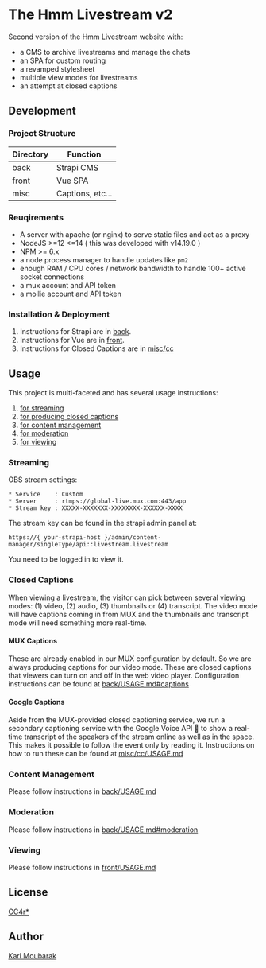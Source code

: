 # The Hmm Livestream v2

Second version of the Hmm Livestream website with:
- a CMS to archive livestreams and manage the chats
- an SPA for custom routing
- a revamped stylesheet
- multiple view modes for livestreams
- an attempt at closed captions

 
## Development
### Project Structure

| Directory | Function          |
|-----------|-------------------|
| back      |  Strapi CMS       |
| front     |  Vue SPA          |
| misc      |  Captions, etc... |

### Reuqirements

- A server with apache (or nginx) to serve static files and act as a proxy
- NodeJS >=12 <=14 ( this was developed with v14.19.0 )
- NPM >= 6.x
- a node process manager to handle updates like `pm2`
- enough RAM / CPU cores / network bandwidth to handle 100+ active socket connections
- a mux account and API token
- a mollie account and API token

### Installation & Deployment

1. Instructions for Strapi are in [back](/back/).
2. Instructions for Vue are in [front](/front/).
3. Instructions for Closed Captions are in [misc/cc](/misc/cc/)

## Usage

This project is multi-faceted and has several usage instructions:
1. [for streaming](#streaming)
2. [for producing closed captions](#closed-captions)
3. [for content management](#content-management)
4. [for moderation](#moderation)
5. [for viewing](#viewing)
### Streaming

OBS stream settings:

```
* Service    : Custom
* Server     : rtmps://global-live.mux.com:443/app
* Stream key : XXXXX-XXXXXXX-XXXXXXXX-XXXXXX-XXXX
```
The stream key can be found in the strapi admin panel at:
```
https://{ your-strapi-host }/admin/content-manager/singleType/api::livestream.livestream
```
You need to be logged in to view it.
### Closed Captions

When viewing a livestream, the visitor can pick between several viewing modes: (1) video, (2) audio, (3) thumbnails or (4) transcript. The video mode will have captions coming in from MUX and the thumbnails and transcript mode will need something more real-time.
#### MUX Captions

These are already enabled in our MUX configuration by default. So we are always producing captions for our video mode. These are closed captions that viewers can turn on and off in the web video player. Configuration instructions can be found at [back/USAGE.md#captions](back/USAGE.md#captions)

#### Google Captions

Aside from the MUX-provided closed captioning service, we run a secondary captioning service with the Google Voice API 🤮 to show a real-time transcript of the speakers of the stream online as well as in the space. This makes it possible to follow the event only by reading it. Instructions on how to run these can be found at [misc/cc/USAGE.md](misc/cc/USAGE.md)

### Content Management

Please follow instructions in [back/USAGE.md](back/USAGE.md)
### Moderation

Please follow instructions in [back/USAGE.md#moderation](back/USAGE.md#moderation)

### Viewing

Please follow instructions in [front/USAGE.md](front/USAGE.md)

## License

[CC4r*](https://constantvzw.org/wefts/cc4r.en.html)
## Author

[Karl Moubarak](https://moubarak.eu)
